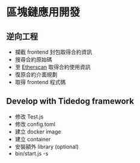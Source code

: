 # 區塊鏈應用開發

## 逆向工程
* 攔截 frontend 封包取得合約資訊
* 搜尋合約原始碼
* 至 [Etherscan](https://Etherscan.io) 取得合約使用資訊
* 復原合約介面規劃
* 取得 frontend 程式碼

## Develop with Tidedog framework
* 修改 Test.js
* 修改 config.toml
* 建立 docker image
* 建立 container
* 安裝額外 library (optional)
* bin/start.js -s
